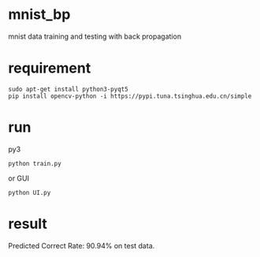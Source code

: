 # mnist_bp
mnist data training and testing with back propagation

# requirement
```
sudo apt-get install python3-pyqt5
pip install opencv-python -i https://pypi.tuna.tsinghua.edu.cn/simple
```

# run
py3
```
python train.py
```
or GUI
```
python UI.py
```

# result
Predicted Correct Rate: 90.94% on test data.
